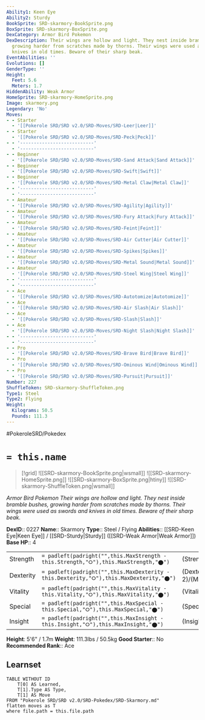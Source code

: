 ```yaml
---
Ability1: Keen Eye
Ability2: Sturdy
BookSprite: SRD-skarmory-BookSprite.png
BoxSprite: SRD-skarmory-BoxSprite.png
DexCategory: Armor Bird Pokemon
DexDescription: Their wings are hollow and light. They nest inside bramble bushes,
  growing harder from scratches made by thorns. Their wings were used as swords and
  knives in old times. Beware of their sharp beak.
EventAbilities: ''
Evolutions: []
GenderType: ''
Height:
  Feet: 5.6
  Meters: 1.7
HiddenAbility: Weak Armor
HomeSprite: SRD-skarmory-HomeSprite.png
Image: skarmory.png
Legendary: 'No'
Moves:
- - Starter
  - '[[Pokerole SRD/SRD v2.0/SRD-Moves/SRD-Leer|Leer]]'
- - Starter
  - '[[Pokerole SRD/SRD v2.0/SRD-Moves/SRD-Peck|Peck]]'
- - '---------------------------'
  - '---------------------------'
- - Beginner
  - '[[Pokerole SRD/SRD v2.0/SRD-Moves/SRD-Sand Attack|Sand Attack]]'
- - Beginner
  - '[[Pokerole SRD/SRD v2.0/SRD-Moves/SRD-Swift|Swift]]'
- - Beginner
  - '[[Pokerole SRD/SRD v2.0/SRD-Moves/SRD-Metal Claw|Metal Claw]]'
- - '---------------------------'
  - '---------------------------'
- - Amateur
  - '[[Pokerole SRD/SRD v2.0/SRD-Moves/SRD-Agility|Agility]]'
- - Amateur
  - '[[Pokerole SRD/SRD v2.0/SRD-Moves/SRD-Fury Attack|Fury Attack]]'
- - Amateur
  - '[[Pokerole SRD/SRD v2.0/SRD-Moves/SRD-Feint|Feint]]'
- - Amateur
  - '[[Pokerole SRD/SRD v2.0/SRD-Moves/SRD-Air Cutter|Air Cutter]]'
- - Amateur
  - '[[Pokerole SRD/SRD v2.0/SRD-Moves/SRD-Spikes|Spikes]]'
- - Amateur
  - '[[Pokerole SRD/SRD v2.0/SRD-Moves/SRD-Metal Sound|Metal Sound]]'
- - Amateur
  - '[[Pokerole SRD/SRD v2.0/SRD-Moves/SRD-Steel Wing|Steel Wing]]'
- - '---------------------------'
  - '---------------------------'
- - Ace
  - '[[Pokerole SRD/SRD v2.0/SRD-Moves/SRD-Autotomize|Autotomize]]'
- - Ace
  - '[[Pokerole SRD/SRD v2.0/SRD-Moves/SRD-Air Slash|Air Slash]]'
- - Ace
  - '[[Pokerole SRD/SRD v2.0/SRD-Moves/SRD-Slash|Slash]]'
- - Ace
  - '[[Pokerole SRD/SRD v2.0/SRD-Moves/SRD-Night Slash|Night Slash]]'
- - '---------------------------'
  - '---------------------------'
- - Pro
  - '[[Pokerole SRD/SRD v2.0/SRD-Moves/SRD-Brave Bird|Brave Bird]]'
- - Pro
  - '[[Pokerole SRD/SRD v2.0/SRD-Moves/SRD-Ominous Wind|Ominous Wind]]'
- - Pro
  - '[[Pokerole SRD/SRD v2.0/SRD-Moves/SRD-Pursuit|Pursuit]]'
Number: 227
ShuffleToken: SRD-skarmory-ShuffleToken.png
Type1: Steel
Type2: Flying
Weight:
  Kilograms: 50.5
  Pounds: 111.3
---
```


#PokeroleSRD/Pokedex

# `= this.name`

> [!grid]
> ![[SRD-skarmory-BookSprite.png|wsmall]]
> ![[SRD-skarmory-HomeSprite.png]]
> ![[SRD-skarmory-BoxSprite.png|htiny]]
> ![[SRD-skarmory-ShuffleToken.png|wsmall]]


*Armor Bird Pokemon*
*Their wings are hollow and light. They nest inside bramble bushes, growing harder from scratches made by thorns. Their wings were used as swords and knives in old times. Beware of their sharp beak.*

**DexID**:: 0227
**Name**:: Skarmory
**Type**:: Steel / Flying
**Abilities**:: [[SRD-Keen Eye|Keen Eye]] / [[SRD-Sturdy|Sturdy]] ([[SRD-Weak Armor|Weak Armor]])
**Base HP**:: 4

|           |                                                                                        |                                          |
| --------- | -------------------------------------------------------------------------------------- | ---------------------------------------- |
| Strength  | `= padleft(padright("",this.MaxStrength - this.Strength,"⭘"),this.MaxStrength,"⬤")`    | (Strength::2)/(MaxStrength::5)   |
| Dexterity | `= padleft(padright("",this.MaxDexterity - this.Dexterity,"⭘"),this.MaxDexterity,"⬤")` | (Dexterity:: 2)/(MaxDexterity::5) |
| Vitality  | `= padleft(padright("",this.MaxVitality - this.Vitality,"⭘"),this.MaxVitality,"⬤")`    | (Vitality::3)/(MaxVitality::7)   |
| Special   | `= padleft(padright("",this.MaxSpecial - this.Special,"⭘"),this.MaxSpecial,"⬤")`       | (Special::1)/(MaxSpecial::3)     |
| Insight   | `= padleft(padright("",this.MaxInsight - this.Insight,"⭘"),this.MaxInsight,"⬤")`       | (Insight::2)/(MaxInsight::5)     |

**Height**: 5'6" / 1.7m
**Weight**: 111.3lbs / 50.5kg
**Good Starter**:: No
**Recommended Rank**:: Ace

## Learnset

```dataview
TABLE WITHOUT ID
    T[0] AS Learned,
    T[1].Type AS Type,
    T[1] AS Move
FROM "Pokerole SRD/SRD v2.0/SRD-Pokedex/SRD-Skarmory.md"
flatten moves as T
where file.path = this.file.path
```
